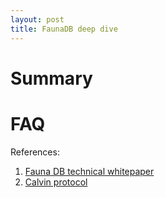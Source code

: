 ```yaml
---
layout: post
title: FaunaDB deep dive
---
```


# Summary

# FAQ

References:

1. [Fauna DB technical whitepaper](/assets/FaunaDB_Technical_Whitepaper.pdf)
2. [Calvin protocol](http://cs.yale.edu/homes/thomson/publications/calvin-sigmod12.pdf)